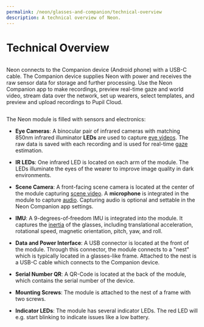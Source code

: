 ```yaml
---
permalink: /neon/glasses-and-companion/technical-overview
description: A technical overview of Neon.
---
```


# Technical Overview

<div class="pb-4" style="display:flex;justify-content:center;">
  <v-img
    :src="require('../../media/neon/technical_overview_1.jpg')"
    max-width=100%
  >
  </v-img>
</div>

Neon connects to the Companion device (Android phone) with a USB-C cable. The Companion device supplies Neon with power and receives the raw sensor data for storage and further processing. Use the Neon Companion app to make recordings, preview real-time gaze and world video, stream data over the network, set up wearers, select templates, and preview and upload recordings to Pupil Cloud.


<div class="pb-4" style="display:flex;justify-content:center;">
  <v-img
    :src="require('../../media/neon/technical_overview_2.jpg')"
    max-width=100%
  >
  </v-img>
</div>

The Neon module is filled with sensors and electronics:

- **Eye Cameras**: A binocular pair of infrared cameras with matching 850nm infrared illuminator **LEDs** are used to capture [eye videos](/neon/basic-concepts/data-streams/#eye-videos). The raw data is saved with each recording and is used for real-time [gaze](/neon/basic-concepts/data-streams/#gaze) estimation.

- **IR LEDs**: One infrared LED is located on each arm of the module. The LEDs illuminate the eyes of the wearer to improve image quality in dark environments.

- **Scene Camera**: A front-facing scene camera is located at the center of the module capturing [scene video](/neon/basic-concepts/data-streams/#scene-video). A **microphone** is integrated in the module to capture [audio](/neon/basic-concepts/data-streams/#audio). Capturing audio is optional and settable in the Neon Companion app settings.
 
- **IMU**: A 9-degrees-of-freedom IMU is integrated into the module. It captures the [inertia](/neon/basic-concepts/data-streams/#inertial-measurements) of the glasses, including translational acceleration, rotational speed, magnetic orientation, pitch, yaw, and roll.

- **Data and Power Interface**: A USB connector is located at the front of the module. Through this connector, the module connects to a "nest" which is typically located in a glasses-like frame. Attached to the nest is a USB-C cable which connects to the Companion device.

- **Serial Number QR**: A QR-Code is located at the back of the module, which contains the serial number of the device.

- **Mounting Screws**: The module is attached to the nest of a frame with two screws.

- **Indicator LEDs**: The module has several indicator LEDs. The red LED will e.g. start blinking to indicate issues like a low battery.